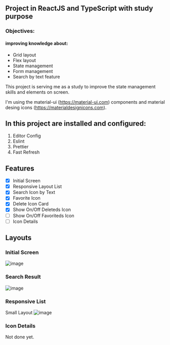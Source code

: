 ## Project in ReactJS and TypeScript with study purpose

### Objectives:

#### improving knowledge about:

- Grid layout
- Flex layout
- State management
- Form management
- Search by text feature

This project is serving me as a study to improve the state management skills and elements on screen.

I'm using the material-ui (https://material-ui.com) components and material desing icons (https://materialdesignicons.com).

## In this project are installed and configured:

1. Editor Config
2. Eslint
3. Prettier
4. Fast Refresh

## Features

- [X] Initial Screen
- [X] Responsive Layout List
- [X] Search Icon by Text
- [X] Favorite Icon
- [X] Delete Icon Card
- [X] Show On/Off Deleteds Icon
- [ ] Show On/Off Favoriteds Icon
- [ ] Icon Details

## Layouts 

### Initial Screen

![image](https://user-images.githubusercontent.com/20348582/90295673-97e35300-de57-11ea-8233-3b81489b19f7.png)


### Search Result

![image](https://user-images.githubusercontent.com/20348582/90295833-fb6d8080-de57-11ea-9dc7-74f19d60885c.png)


### Responsive List

Small Layout
![image](https://user-images.githubusercontent.com/20348582/90295693-9fa2f780-de57-11ea-8ea0-d15118f0efa6.png)


### Icon Details

Not done yet.


